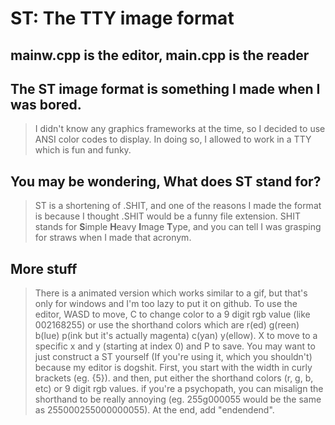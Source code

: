 # ST: The TTY image format
## mainw.cpp is the editor, main.cpp is the reader
## The ST image format is something I made when I was bored.
> I didn't know any graphics frameworks at the time, so I decided to use ANSI color codes to display. In doing so, I allowed to work in a TTY which is fun and funky.

## You may be wondering, What does ST stand for?
> ST is a shortening of .SHIT, and one of the reasons I made the format is because I thought .SHIT would be a funny file extension. SHIT stands for **S**imple **H**eavy **I**mage **T**ype, and you can tell I was grasping for straws when I made that acronym.



## More stuff
> There is a animated version which works similar to a gif, but that's only for windows and I'm too lazy to put it on github.
> To use the editor, WASD to move, C to change color to a 9 digit rgb value (like 002168255) or use the shorthand colors which are r(ed) g(reen) b(lue) p(ink but it's actually magenta) c(yan) y(ellow). X to move to a specific x and y (starting at index 0) and P to save.
> You may want to just construct a ST yourself (If you're using it, which you shouldn't) because my editor is dogshit. First, you start with the width in curly brackets (eg. {5}). and then, put either the shorthand colors (r, g, b, etc) or 9 digit rgb values. if you're a psychopath, you can misalign the shorthand to be really annoying (eg. 255g000055 would be the same as 255000255000000055). At the end, add "endendend".
